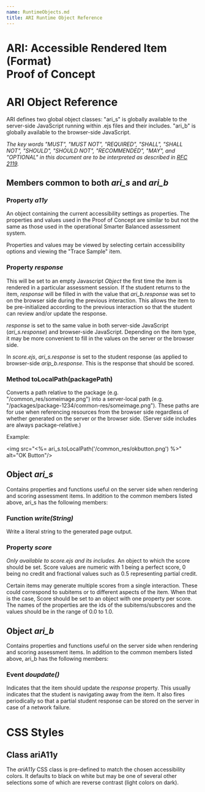 ```yaml
---
name: RuntimeObjects.md
title: ARI Runtime Object Reference
---
```


# ARI: Accessible Rendered Item (Format)<br/>Proof of Concept

# ARI Object Reference

ARI defines two global object classes: "ari_s" is globally available to the server-side JavaScript running within .ejs files and their includes. "ari_b" is globally available to the browser-side JavaScript.

*The key words "MUST", "MUST NOT", "REQUIRED", "SHALL", "SHALL NOT", "SHOULD", "SHOULD NOT", "RECOMMENDED", "MAY", and "OPTIONAL" in this document are to be interpreted as described in [RFC 2119](https://www.ietf.org/rfc/rfc2119.txt).* 

## Members common to both *ari_s* and *ari_b*

### <a name="ari_s.a11y"></a><a name="ari_b.a11y"></a>Property *a11y*

An object containing the current accessibility settings as properties. The properties and values used in the Proof of Concept are similar to but not the same as those used in the operational Smarter Balanced assessment system.

Properties and values may be viewed by selecting certain accessibility options and viewing the "Trace Sample" item.

### <a name="ari_s.response"></a><a name="ari_b.response"></a>Property *response*

This will be set to an empty Javascript *Object* the first time the item is rendered in a particular assessment session. If the student returns to the item, *response* will be filled in with the value that *ari_b.response* was set to on the browser side during the previous interaction. This allows the item to be pre-initialized according to the previous interaction so that the student can review and/or update the response.

*response* is set to the same value in both server-side JavaScript (*ari_s.response*) and browser-side JavaScript. Depending on the item type, it may be more convenient to fill in the values on the server or the browser side. 

In *score.ejs*, *ari_s.response* is set to the student response (as applied to browser-side *arip_b.response*. This is the response that should be scored.

### <a name="ari_s.toLocalPath"></a><a name="ari_b.toLocalPath"></a>Method toLocalPath(packagePath)

Converts a path relative to the package (e.g. "/common_res/someimage.png") into a server-local path (e.g. "/packages/package-1234/common-res/someimage.png"). These paths are for use when referencing resources from the browser side regardless of whether generated on the server or the browser side. (Server side includes are always package-relative.)

Example:

  &lt;img src="<%= ari_s.toLocalPath('/common_res/okbutton.png') %>" alt="OK Button"/&gt;

## <a name="ari_s"></a>Object *ari_s*

Contains properties and functions useful on the server side when rendering and scoring assessment items. In addition to the common members listed above, ari_s has the following members: 

### <a name="ari_s.write"></a>Function *write(String)*

Write a literal string to the generated page output.

### <a name="ari_s.score"></a>Property *score*

_Only available to score.ejs and its includes._ An object to which the score should be set. Score values are numeric with 1 being a perfect score, 0 being no credit and fractional values such as 0.5 representing partial credit.

Certain items may generate multiple scores from a single interaction. These could correspond to subitems or to different aspects of the item. When that is the case, Score should be set to an object with one property per score. The names of the properties are the ids of the subitems/subscores and the values should be in the range of 0.0 to 1.0.

## <a name="ari_b"></a>Object *ari_b*

Contains properties and functions useful on the server side when rendering and scoring assessment items. In addition to the common members listed above, ari_b has the following members: 

### <a name="ari_b.doupdate"></a>Event *doupdate()*

Indicates that the item should update the *response* property. This usually indicates that the student is navigating away from the item. It also fires periodically so that a partial student response can be stored on the server in case of a network failure.

# CSS Styles

## <a name="ariA11y"></a>Class ariA11y

The *ariA11y* CSS class is pre-defined to match the chosen accessibility colors. It defaults to black on white but may be one of several other selections some of which are reverse contrast (light colors on dark).